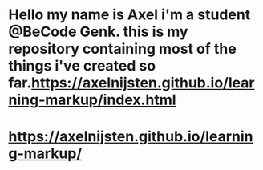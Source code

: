 
# Hello my name is Axel i'm a student @BeCode Genk. this is my repository containing most of the things i've created so far.https://axelnijsten.github.io/learning-markup/index.html

# https://axelnijsten.github.io/learning-markup/


